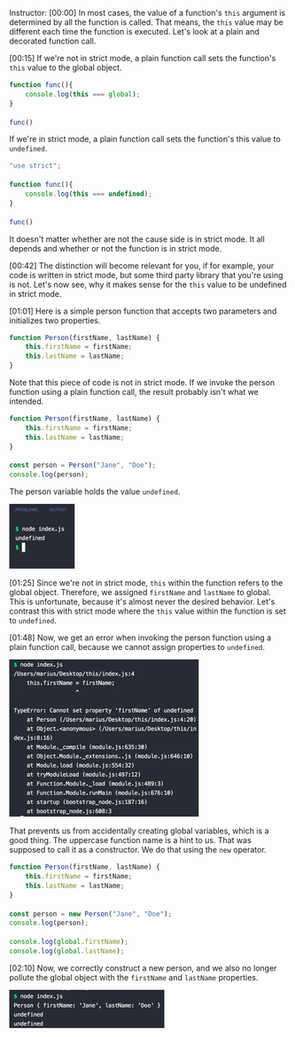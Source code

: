 Instructor: [00:00] In most cases, the value of a function's `this` argument is determined by all the function is called. That means, the `this` value may be different each time the function is executed. Let's look at a plain and decorated function call.

[00:15] If we're not in strict mode, a plain function call sets the function's `this` value to the global object. 

```javascript
function func(){
    console.log(this === global);
}

func()
```

If we're in strict mode, a plain function call sets the function's this value to `undefined`. 

```javascript
"use strict";

function func(){
    console.log(this === undefined);
}

func()
```

It doesn't matter whether are not the cause side is in strict mode. It all depends and whether or not the function is in strict mode.

[00:42] The distinction will become relevant for you, if for example, your code is written in strict mode, but some third party library that you're using is not. Let's now see, why it makes sense for the `this` value to be undefined in strict mode.

[01:01] Here is a simple person function that accepts two parameters and initializes two properties. 

```javascript
function Person(firstName, lastName) {
    this.firstName = firstName;
    this.lastName = lastName;
}
```

Note that this piece of code is not in strict mode. If we invoke the person function using a plain function call, the result probably isn't what we intended. 

```javascript
function Person(firstName, lastName) {
    this.firstName = firstName;
    this.lastName = lastName;
}

const person = Person("Jane", "Doe");
console.log(person);
```

The person variable holds the value `undefined`.

![variable is undefined](../images/javascript-this-in-function-calls-variable-equals-undefined.png)

[01:25] Since we're not in strict mode, `this` within the function refers to the global object. Therefore, we assigned `firstName` and `lastName` to global. This is unfortunate, because it's almost never the desired behavior. Let's contrast this with strict mode where the `this` value within the function is set to `undefined`.

[01:48] Now, we get an error when invoking the person function using a plain function call, because we cannot assign properties to `undefined`. 

![Error invoking function](../images/javascript-this-in-function-calls-error-invoking-function.png)

That prevents us from accidentally creating global variables, which is a good thing. The uppercase function name is a hint to us. That was supposed to call it as a constructor. We do that using the `new` operator.

```javascript
function Person(firstName, lastName) {
    this.firstName = firstName;
    this.lastName = lastName;
}

const person = new Person("Jane", "Doe");
console.log(person);

console.log(global.firstName);
console.log(global.lastName);
```

[02:10] Now, we correctly construct a new person, and we also no longer pollute the global object with the `firstName` and `lastName` properties.

![correctly construct a new person](../images/javascript-this-in-function-calls-correctly-construct-person.png)